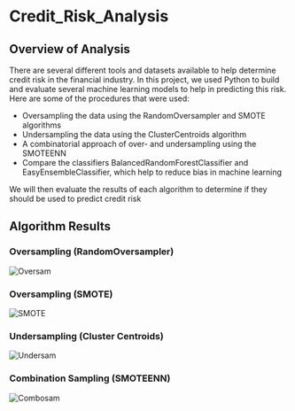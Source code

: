 # Credit_Risk_Analysis

## Overview of Analysis
There are several different tools and datasets available to help determine credit risk in the financial industry.  In this project, we used Python to build and evaluate several machine learning models to help in predicting this risk.  Here are some of the procedures that were used:
* Oversampling the data using the RandomOversampler and SMOTE algorithms
* Undersampling the data using the ClusterCentroids algorithm
* A combinatorial approach of over- and undersampling using the SMOTEENN
* Compare the classifiers BalancedRandomForestClassifier and EasyEnsembleClassifier, which help to reduce bias in machine learning

We will then evaluate the results of each algorithm to determine if they should be used to predict credit risk

## Algorithm Results

### Oversampling (RandomOversampler)
![Oversam](https://user-images.githubusercontent.com/93561592/164338304-2ed54905-a700-4f6e-beec-60df830c1b0f.PNG)

### Oversampling (SMOTE)
![SMOTE](https://user-images.githubusercontent.com/93561592/164338423-9069771c-40ce-429a-9536-bc64905c8b75.PNG)

### Undersampling (Cluster Centroids)
![Undersam](https://user-images.githubusercontent.com/93561592/164339796-d59fb73b-2e9c-4f56-9029-f67460ba03cd.PNG)

### Combination Sampling (SMOTEENN)
![Combosam](https://user-images.githubusercontent.com/93561592/164339993-f4066bb0-dcf2-4a90-be49-eb2bba4b2ff8.PNG)


